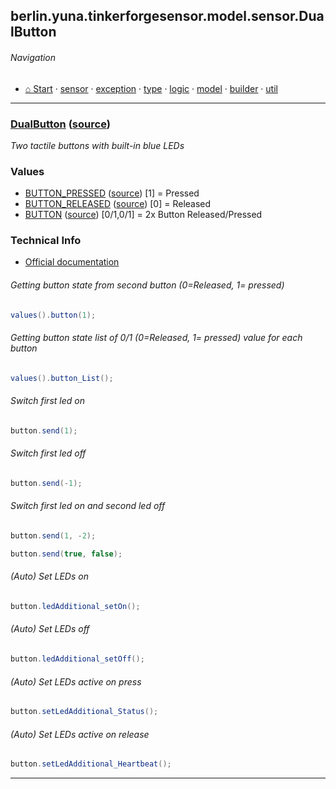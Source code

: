 ## berlin.yuna.tinkerforgesensor.model.sensor.DualButton
###### Navigation
* [⌂ Start](https://github.com/YunaBraska/tinkerforge-sensor/blob/master/readmeDoc/README.md) · [sensor](https://github.com/YunaBraska/tinkerforge-sensor/blob/master/readmeDoc/berlin/yuna/tinkerforgesensor/model/sensor/README.md) · [exception](https://github.com/YunaBraska/tinkerforge-sensor/blob/master/readmeDoc/berlin/yuna/tinkerforgesensor/model/exception/README.md) · [type](https://github.com/YunaBraska/tinkerforge-sensor/blob/master/readmeDoc/berlin/yuna/tinkerforgesensor/model/type/README.md) · [logic](https://github.com/YunaBraska/tinkerforge-sensor/blob/master/readmeDoc/berlin/yuna/tinkerforgesensor/logic/README.md) · [model](https://github.com/YunaBraska/tinkerforge-sensor/blob/master/readmeDoc/berlin/yuna/tinkerforgesensor/model/README.md) · [builder](https://github.com/YunaBraska/tinkerforge-sensor/blob/master/readmeDoc/berlin/yuna/tinkerforgesensor/model/builder/README.md) · [util](https://github.com/YunaBraska/tinkerforge-sensor/blob/master/readmeDoc/berlin/yuna/tinkerforgesensor/util/README.md)

---
### [DualButton](https://github.com/YunaBraska/tinkerforge-sensor/blob/master/readmeDoc/berlin/yuna/tinkerforgesensor/model/sensor/DualButton.md) ([source](https://github.com/YunaBraska/tinkerforge-sensor/blob/master/src/main/java/berlin/yuna/tinkerforgesensor/model/sensor/DualButton.java))
 *Two tactile buttons with built-in blue LEDs* 
### Values
 * [BUTTON_PRESSED](https://github.com/YunaBraska/tinkerforge-sensor/blob/master/readmeDoc/berlin/yuna/tinkerforgesensor/model/type/ValueType.md) ([source](https://github.com/YunaBraska/tinkerforge-sensor/blob/master/src/main/java/berlin/yuna/tinkerforgesensor/model/type/ValueType.java))  [1] = Pressed
 * [BUTTON_RELEASED](https://github.com/YunaBraska/tinkerforge-sensor/blob/master/readmeDoc/berlin/yuna/tinkerforgesensor/model/type/ValueType.md) ([source](https://github.com/YunaBraska/tinkerforge-sensor/blob/master/src/main/java/berlin/yuna/tinkerforgesensor/model/type/ValueType.java))  [0] = Released
 * [BUTTON](https://github.com/YunaBraska/tinkerforge-sensor/blob/master/readmeDoc/berlin/yuna/tinkerforgesensor/model/type/ValueType.md) ([source](https://github.com/YunaBraska/tinkerforge-sensor/blob/master/src/main/java/berlin/yuna/tinkerforgesensor/model/type/ValueType.java))  [0/1,0/1] = 2x Button Released/Pressed 
### Technical Info
 * [Official documentation](href=) 
###### Getting button state from second button (0=Released, 1= pressed)
 
```java
values().button(1);
```
 
###### Getting button state list of 0/1 (0=Released, 1= pressed) value for each button
 
```java
values().button_List();
```
 
###### Switch first led on
 
```java
button.send(1);
```
 
###### Switch first led off
 
```java
button.send(-1);
```
 
###### Switch first led on and second led off
 
```java
button.send(1, -2);
```
 
```java
button.send(true, false);
```
 
###### (Auto) Set LEDs on
 
```java
button.ledAdditional_setOn();
```
 
###### (Auto) Set LEDs off
 
```java
button.ledAdditional_setOff();
```
 
###### (Auto) Set LEDs active on press
 
```java
button.setLedAdditional_Status();
```
 
###### (Auto) Set LEDs active on release
 
```java
button.setLedAdditional_Heartbeat();
```

--- 
